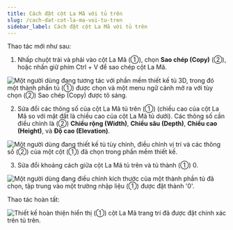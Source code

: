 ```yaml
---
title: Cách đặt cột La Mã với tủ trên
slug: /cach-dat-cot-la-ma-voi-tu-tren
sidebar_label: Cách đặt cột La Mã với tủ trên
---
```


Thao tác mới như sau:

1. Nhấp chuột trái và phải vào cột La Mã (①), chọn **Sao chép (Copy)** (②), hoặc nhấn giữ phím Ctrl + V để sao chép cột La Mã.

![Một người dùng đang tương tác với phần mềm thiết kế tủ 3D, trong đó một thành phần tủ (①) được chọn và một menu ngữ cảnh mở ra với tùy chọn (②) Sao chép (Copy) được tô sáng.](https://storage.googleapis.com/jegavn_kb/images/084938fc-8753-4ba9-a330-bffd5b86c6d3.png)

2. Sửa đổi các thông số của cột La Mã tủ trên (①) (chiều cao của cột La Mã so với mặt đất là chiều cao của cột La Mã tủ dưới). Các thông số cần điều chỉnh là (②) **Chiều rộng (Width)**, **Chiều sâu (Depth)**, **Chiều cao (Height)**, và **Độ cao (Elevation)**.

![Một người dùng đang thiết kế tủ tùy chỉnh, điều chỉnh vị trí và các thông số (②) của một cột (①) đã chọn trong phần mềm thiết kế.](https://storage.googleapis.com/jegavn_kb/images/a3650594-b922-4204-9418-74ce39338fc5.png)

3. Sửa đổi khoảng cách giữa cột La Mã tủ trên và tủ thành (①) 0.

![Một người dùng đang điều chỉnh kích thước của một thành phần tủ đã chọn, tập trung vào một trường nhập liệu (①) được đặt thành '0'.](https://storage.googleapis.com/jegavn_kb/images/eac8fe9c-2944-4009-b065-db0c9620ddfe.png)

Thao tác hoàn tất:

![Thiết kế hoàn thiện hiển thị (①) cột La Mã trang trí đã được đặt chính xác trên tủ trên.](https://storage.googleapis.com/jegavn_kb/images/58eafcaa-585f-41d5-a667-29376b11f64a.png)